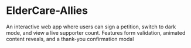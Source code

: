 # ElderCare-Allies
An interactive web app where users can sign a petition, switch to dark mode, and view a live supporter count. Features form validation, animated content reveals, and a thank-you confirmation modal
